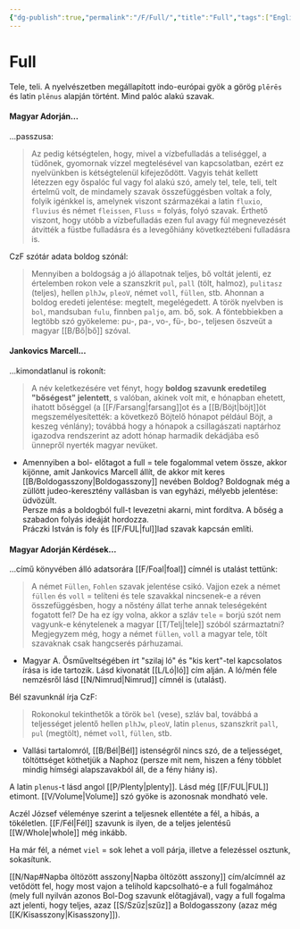 ```yaml
---
{"dg-publish":true,"permalink":"/F/Full/","title":"Full","tags":["Englishtexttranslated"],"created":"2024-10-27T11:41","updated":"2025-06-08T00:43"}
---
```



# Full

Tele, teli. A nyelvészetben megállapított indo-európai gyök a görög `plērēs` és latin `plēnus` alapján történt. Mind palóc alakú szavak.  

#### Magyar Adorján...  

...passzusa:  
> Az pedig kétségtelen, hogy, mivel a vízbefulladás a teliséggel, a tüdőnek, gyomornak vízzel megtelésével van kapcsolatban, ezért ez nyelvünkben is kétségtelenül kifejeződött. Vagyis tehát kellett létezzen egy őspalóc ful vagy fol alakú szó, amely tel, tele, teli, telt értelmű volt, de mindamely szavak összefüggésben voltak a foly, folyik igénkkel is, amelynek viszont származékai a latin `fluxio`, `fluvius` és német `fleissen`, `Fluss` = folyás, folyó szavak. Érthető viszont, hogy utóbb a vízbefulladás ezen ful avagy fúl megnevezését átvitték a füstbe fulladásra és a levegőhiány következtébeni fulladásra is.  

CzF szótár adata boldog szónál:  
> Mennyiben a boldogság a jó állapotnak teljes, bő voltát jelenti, ez értelemben rokon vele a szanszkrit `pul`, `pall` (tölt, halmoz), `pulitasz` (teljes), hellen `plhJw`, `pleoV`, német `voll`, `füllen`, stb. Ahonnan a boldog eredeti jelentése: megtelt, megelégedett. A török nyelvben is `bol`, mandsuban `fulu`, finnben `paljo`, am. bő, sok. A föntebbiekben a legtöbb szó gyökeleme: pu-, pa-, vo-, fü-, bo-, teljesen öszveüt a magyar [[B/Bő\|bő]] szóval.  

#### Jankovics Marcell...  

...kimondatlanul is rokonít:  
> A név keletkezésére vet fényt, hogy **boldog szavunk eredetileg "bőségest" jelentett**, s valóban, akinek volt mit, e hónapban ehetett, ihatott bőséggel (a [[F/Farsang\|farsang]]ot és a [[B/Böjt\|böjt]]öt megszemélyesítették: a következő Böjtelő hónapot például Böjt, a keszeg vénlány); továbbá hogy a hónapok a csillagászati naptárhoz igazodva rendszerint az adott hónap harmadik dekádjába eső ünnepről nyerték magyar nevüket.  
- Amennyiben a bol- előtagot a full = tele fogalommal vetem össze, akkor kijönne, amit Jankovics Marcell állít, de akkor mit keres [[B/Boldogasszony\|Boldogasszony]] nevében Boldog? Boldognak még a züllött judeo-keresztény vallásban is van egyházi, mélyebb jelentése: üdvözült.  
Persze más a boldogból full-t levezetni akarni, mint fordítva. A bőség a szabadon folyás ideáját hordozza.  
Práczki István is foly és [[F/FUL\|ful]]lad szavak kapcsán említi.  

#### Magyar Adorján Kérdések...  

...című könyvében álló adatsorára [[F/Foal\|foal]] címnél is utalást tettünk:  
> A német `Füllen`, `Fohlen` szavak jelentése csikó. Vajjon ezek a német `füllen` és `voll` = telíteni és tele szavakkal nincsenek-e a réven összefüggésben, hogy a nőstény állat terhe annak teleségeként fogatott fel? De ha ez így volna, akkor a szláv `tele` = borjú szót nem vagyunk-e kénytelenek a magyar [[T/Telj\|tele]] szóból származtatni? Megjegyzem még, hogy a német `füllen`, `voll` a magyar tele, tölt szavaknak csak hangcserés párhuzamai.  
- Magyar A. Ősműveltségében írt "szilaj ló" és "kis kert"-tel kapcsolatos írása is ide tartozik. Lásd kivonatát [[L/Ló\|ló]] cím alján. A ló/mén féle nemzésről lásd [[N/Nimrud\|Nimrud]] címnél is (utalást).

Bél szavunknál írja CzF:  
> Rokonokul tekinthetők a török `bel` (vese), szláv bal, továbbá a teljességet jelentő hellen `plhJw`, `pleoV`, latin `plenus`, szanszkrit `pall`, `pul` (megtölt), német `voll`, `füllen`, stb.  
- Vallási tartalomról, [[B/Bél\|Bél]] istenségről nincs szó, de a teljességet, töltöttséget köthetjük a Naphoz (persze mit nem, hiszen a fény többlet mindig hímségi alapszavakból áll, de a fény hiány is).

A latin `plenus`-t lásd angol [[P/Plenty\|plenty]]. Lásd még [[F/FUL\|FUL]] etimont. [[V/Volume\|Volume]] szó gyöke is azonosnak mondható vele.  

Aczél József véleménye szerint a teljesnek ellentéte a fél, a hibás, a tökéletlen. [[F/Fél\|Fél]] szavunk is ilyen, de a teljes jelentésű [[W/Whole\|whole]] még inkább.  

Ha már fél, a német `viel` = sok lehet a voll párja, illetve a felezéssel osztunk, sokasítunk. 

[[N/Nap#Napba öltözött asszony\|Napba öltözött asszony]] cím/alcímnél az vetődött fel, hogy most vajon a telihold kapcsolható-e a full fogalmához (mely full nyilván azonos Bol-Dog szavunk előtagjával), vagy a full fogalma azt jelenti, hogy teljes, azaz [[S/Szűz\|szűz]] a Boldogasszony (azaz még [[K/Kisasszony\|Kisasszony]]).  